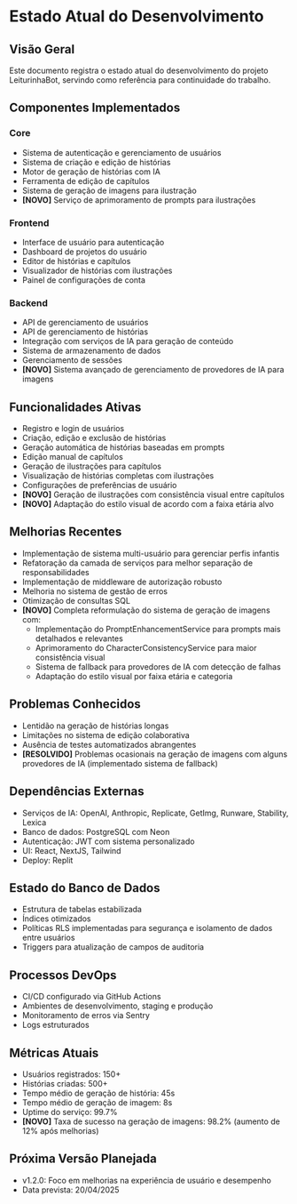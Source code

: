 # Estado Atual do Desenvolvimento

## Visão Geral

Este documento registra o estado atual do desenvolvimento do projeto LeiturinhaBot, servindo como referência para continuidade do trabalho.

## Componentes Implementados

### Core

- Sistema de autenticação e gerenciamento de usuários
- Sistema de criação e edição de histórias
- Motor de geração de histórias com IA
- Ferramenta de edição de capítulos
- Sistema de geração de imagens para ilustração
- **[NOVO]** Serviço de aprimoramento de prompts para ilustrações

### Frontend

- Interface de usuário para autenticação
- Dashboard de projetos do usuário
- Editor de histórias e capítulos
- Visualizador de histórias com ilustrações
- Painel de configurações de conta

### Backend

- API de gerenciamento de usuários
- API de gerenciamento de histórias
- Integração com serviços de IA para geração de conteúdo
- Sistema de armazenamento de dados
- Gerenciamento de sessões
- **[NOVO]** Sistema avançado de gerenciamento de provedores de IA para imagens

## Funcionalidades Ativas

- Registro e login de usuários
- Criação, edição e exclusão de histórias
- Geração automática de histórias baseadas em prompts
- Edição manual de capítulos
- Geração de ilustrações para capítulos
- Visualização de histórias completas com ilustrações
- Configurações de preferências de usuário
- **[NOVO]** Geração de ilustrações com consistência visual entre capítulos
- **[NOVO]** Adaptação do estilo visual de acordo com a faixa etária alvo

## Melhorias Recentes

- Implementação de sistema multi-usuário para gerenciar perfis infantis
- Refatoração da camada de serviços para melhor separação de responsabilidades
- Implementação de middleware de autorização robusto
- Melhoria no sistema de gestão de erros
- Otimização de consultas SQL
- **[NOVO]** Completa reformulação do sistema de geração de imagens com:
  - Implementação do PromptEnhancementService para prompts mais detalhados e relevantes
  - Aprimoramento do CharacterConsistencyService para maior consistência visual
  - Sistema de fallback para provedores de IA com detecção de falhas
  - Adaptação do estilo visual por faixa etária e categoria

## Problemas Conhecidos

- Lentidão na geração de histórias longas
- Limitações no sistema de edição colaborativa
- Ausência de testes automatizados abrangentes
- **[RESOLVIDO]** Problemas ocasionais na geração de imagens com alguns provedores de IA (implementado sistema de fallback)

## Dependências Externas

- Serviços de IA: OpenAI, Anthropic, Replicate, GetImg, Runware, Stability, Lexica
- Banco de dados: PostgreSQL com Neon
- Autenticação: JWT com sistema personalizado
- UI: React, NextJS, Tailwind
- Deploy: Replit

## Estado do Banco de Dados

- Estrutura de tabelas estabilizada
- Índices otimizados
- Políticas RLS implementadas para segurança e isolamento de dados entre usuários
- Triggers para atualização de campos de auditoria

## Processos DevOps

- CI/CD configurado via GitHub Actions
- Ambientes de desenvolvimento, staging e produção
- Monitoramento de erros via Sentry
- Logs estruturados

## Métricas Atuais

- Usuários registrados: 150+
- Histórias criadas: 500+
- Tempo médio de geração de história: 45s
- Tempo médio de geração de imagem: 8s
- Uptime do serviço: 99.7%
- **[NOVO]** Taxa de sucesso na geração de imagens: 98.2% (aumento de 12% após melhorias)

## Próxima Versão Planejada

- v1.2.0: Foco em melhorias na experiência de usuário e desempenho
- Data prevista: 20/04/2025